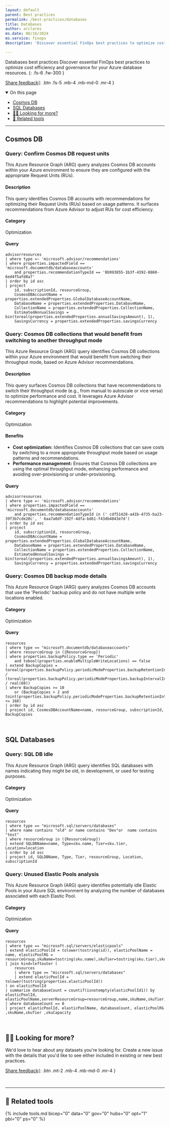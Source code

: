 ```yaml
---
layout: default
parent: Best practices
permalink: /best-practices/databases
title: Databases
author: arclares
ms.date: 08/16/2024
ms.service: finops
description: 'Discover essential FinOps best practices to optimize cost efficiency and governance for your Azure resources.'

---
```


<span class="fs-9 d-block mb-4">Databases best practices</span>
Discover essential FinOps best practices to optimize cost efficiency and governance for your Azure database resources.
{: .fs-6 .fw-300 }

[Share feedback](#️-looking-for-more){: .btn .fs-5 .mb-4 .mb-md-0 .mr-4 }

<details open markdown="1">
   <summary class="fs-2 text-uppercase">On this page</summary>

- [Cosmos DB](#cosmos-db)
- [SQL Databases](#sql-databases)
- [🙋‍♀️ Looking for more?](#️-looking-for-more)
- [🧰 Related tools](#-related-tools)

</details>

---

## Cosmos DB

### Query: Confirm Cosmos DB request units

This Azure Resource Graph (ARG) query analyzes Cosmos DB accounts within your Azure environment to ensure they are configured with the appropriate Request Units (RUs).

<h4>Description</h4>

This query identifies Cosmos DB accounts with recommendations for optimizing their Request Units (RUs) based on usage patterns. It surfaces recommendations from Azure Advisor to adjust RUs for cost efficiency.

<h4>Category</h4>

Optimization

<h4>Query</h4>

```kql
advisorresources
| where type =~ 'microsoft.advisor/recommendations'
| where properties.impactedField == 'microsoft.documentdb/databaseaccounts'
    and properties.recommendationTypeId == '8b993855-1b3f-4392-8860-6ed4f5afd8a7'
| order by id asc
| project 
    id, subscriptionId, resourceGroup,
    CosmosDBAccountName = properties.extendedProperties.GlobalDatabaseAccountName,
    DatabaseName = properties.extendedProperties.DatabaseName,
    CollectionName = properties.extendedProperties.CollectionName,
    EstimatedAnnualSavings = bin(toreal(properties.extendedProperties.annualSavingsAmount), 1),
    SavingsCurrency = properties.extendedProperties.savingsCurrency
```

### Query: Cosmos DB collections that would benefit from switching to another throughput mode

This Azure Resource Graph (ARG) query identifies Cosmos DB collections within your Azure environment that would benefit from switching their throughput mode, based on Azure Advisor recommendations.

<h4>Description</h4>

This query surfaces Cosmos DB collections that have recommendations to switch their throughput mode (e.g., from manual to autoscale or vice versa) to optimize performance and cost. It leverages Azure Advisor recommendations to highlight potential improvements.

<h4>Category</h4>

Optimization

<h4>Benefits</h4>

- **Cost optimization:** Identifies Cosmos DB collections that can save costs by switching to a more appropriate throughput mode based on usage patterns and recommendations.
- **Performance management:** Ensures that Cosmos DB collections are using the optimal throughput mode, enhancing performance and avoiding over-provisioning or under-provisioning.

<h4>Query</h4>

```kql
advisorresources
| where type =~ 'microsoft.advisor/recommendations'
| where properties.impactedField == 'microsoft.documentdb/databaseaccounts'
    and properties.recommendationTypeId in (' cdf51428-a41b-4735-ba23-39f3b7cde20c', ' 6aa7a0df-192f-4dfa-bd61-f43db4843e7d')
| order by id asc
| project 
    id, subscriptionId, resourceGroup,
    CosmosDBAccountName = properties.extendedProperties.GlobalDatabaseAccountName,
    DatabaseName = properties.extendedProperties.DatabaseName,
    CollectionName = properties.extendedProperties.CollectionName,
    EstimatedAnnualSavings = bin(toreal(properties.extendedProperties.annualSavingsAmount), 1),
    SavingsCurrency = properties.extendedProperties.savingsCurrency
```

### Query: Cosmos DB backup mode details

This Azure Resource Graph (ARG) query analyzes Cosmos DB accounts that use the 'Periodic' backup policy and do not have multiple write locations enabled.

<h4>Category</h4>

Optimization

<h4>Query</h4>

```kql
resources
| where type == "microsoft.documentdb/databaseaccounts"
| where resourceGroup in ({ResourceGroup})
| where properties.backupPolicy.type == 'Periodic'
    and tobool(properties.enableMultipleWriteLocations) == false
| extend BackupCopies = toreal(properties.backupPolicy.periodicModeProperties.backupRetentionIntervalInHours) / (toreal(properties.backupPolicy.periodicModeProperties.backupIntervalInMinutes) / real(60))
| where BackupCopies >= 10
    or (BackupCopies > 2 and toint(properties.backupPolicy.periodicModeProperties.backupRetentionIntervalInHours) <= 168)
| order by id asc
| project id, CosmosDBAccountName=name, resourceGroup, subscriptionId, BackupCopies
```

<br>

## SQL Databases

### Query: SQL DB idle

This Azure Resource Graph (ARG) query identifies SQL databases with names indicating they might be old, in development, or used for testing purposes.

<h4>Category</h4>

Optimization

<h4>Query</h4>

```kql
resources
| where type == "microsoft.sql/servers/databases"
| where name contains "old" or name contains "Dev"or  name contains "test"
| where resourceGroup in ({ResourceGroup})
| extend SQLDBName=name, Type=sku.name, Tier=sku.tier, Location=location
| order by id asc
| project id, SQLDBName, Type, Tier, resourceGroup, Location, subscriptionId
```

### Query: Unused Elastic Pools analysis

This Azure Resource Graph (ARG) query identifies potentially idle Elastic Pools in your Azure SQL environment by analyzing the number of databases associated with each Elastic Pool.

<h4>Category</h4>

Optimization

<h4>Query</h4>

```kql
resources
| where type == "microsoft.sql/servers/elasticpools"
| extend elasticPoolId = tolower(tostring(id)), elasticPoolName = name, elasticPoolRG = resourceGroup,skuName=tostring(sku.name),skuTier=tostring(sku.tier),skuCapacity=tostring(sku.capacity)
| join kind=leftouter (
    resources
    | where type == "microsoft.sql/servers/databases"
    | extend elasticPoolId = tolower(tostring(properties.elasticPoolId))
) on elasticPoolId
| summarize databaseCount = countif(isnotempty(elasticPoolId1)) by elasticPoolId, elasticPoolName,serverResourceGroup=resourceGroup,name,skuName,skuTier,skuCapacity,elasticPoolRG
| where databaseCount == 0
| project elasticPoolId, elasticPoolName, databaseCount, elasticPoolRG ,skuName,skuTier ,skuCapacity
```

<br>

## 🙋‍♀️ Looking for more?

We'd love to hear about any datasets you're looking for. Create a new issue with the details that you'd like to see either included in existing or new best practices.

[Share feedback](https://aka.ms/ftk/idea){: .btn .mt-2 .mb-4 .mb-md-0 .mr-4 }

<br>

---

## 🧰 Related tools

{% include tools.md bicep="0" data="0" gov="0" hubs="0" opt="1" pbi="0" ps="0" %}

<br>
